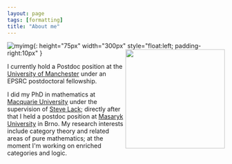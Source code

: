 ```yaml
---
layout: page
tags: [formatting]
title: "About me"
---
```


![myimg]([link](http://gtendas.github.io/assets/picture.png)){: height="75px" width="300px" style="float:left; padding-right:10px" }
<a><img src="http://gtendas.github.io/assets/picture.png" align="right" width="230" ></a>


I currently hold a Postdoc position at the [University of Manchester](https://www.maths.manchester.ac.uk/) under an EPSRC postdoctoral fellowship.

I did my PhD in mathematics at [Macquarie University](https://mq.edu.au) under the supervision of <a href="https://researchers.mq.edu.au/en/persons/steve-lack">Steve Lack</a>; directly after that I held a postdoc position at [Masaryk University](https://www.muni.cz/en) in Brno. My research interests include category theory and related areas of pure mathematics; at the moment I'm working on enriched categories and logic.



